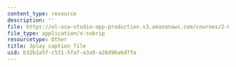 ```yaml
---
content_type: resource
description: ''
file: https://ol-ocw-studio-app-production.s3.amazonaws.com/courses/2-003sc-engineering-dynamics-fall-2011/b32b1a5fc5315fafa3a9a26d96a6d7fa_iMz0LiqjFmE.vtt
file_type: application/x-subrip
resourcetype: Other
title: 3play caption file
uid: b32b1a5f-c531-5faf-a3a9-a26d96a6d7fa
---
```

